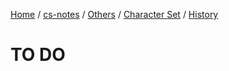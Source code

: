 [Home](https://mengxianbin.github.io) /
[cs-notes](https://mengxianbin.github.io/cs-notes/site) /
[Others](https://mengxianbin.github.io/cs-notes/site/Others) /
[Character Set](https://mengxianbin.github.io/cs-notes/site/Others/Character%20Set) /
[History](https://mengxianbin.github.io/cs-notes/site/Others/Character%20Set/History)

# TO DO
